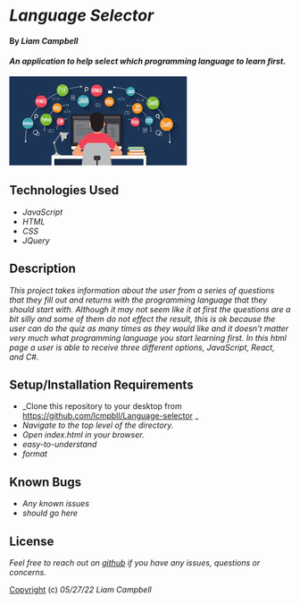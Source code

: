 # _Language Selector_

#### By _**Liam Campbell**_

#### _An application to help select which programming language to learn first._

![An image of a person sitting infront of a computer](img/lang.jpeg)

## Technologies Used

* _JavaScript_
* _HTML_
* _CSS_
* _JQuery_

## Description

_This project takes information about the user from a series of questions that they fill out and returns with the programming language that they should start with. Although it may not seem like it at first the questions are a bit silly and some of them do not effect the result, this is ok because the user can do the quiz as many times as they would like and it doesn't matter very much what programming language you start learning first. In this html page a user is able to receive three different options, JavaScript, React, and C#._

## Setup/Installation Requirements

* _Clone this repository to your desktop from https://github.com/lcmpbll/Language-selector _
* _Navigate to the top level of the directory._
* _Open index.html in your browser._
* _easy-to-understand_
* _format_


## Known Bugs

* _Any known issues_
* _should go here_

## License

_Feel free to reach out on [github](https://github.com/lcmpbll) if you have any issues, questions or concerns._

[Copyright](LICENSE) (c) _05/27/22_ _Liam Campbell_
